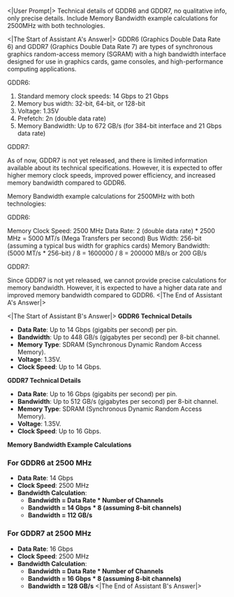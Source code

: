 <|User Prompt|>
Technical details of GDDR6 and GDDR7, no qualitative info, only precise details. Include Memory Bandwidth example calculations for 2500MHz with both technologies.

<|The Start of Assistant A's Answer|>
GDDR6 (Graphics Double Data Rate 6) and GDDR7 (Graphics Double Data Rate 7) are types of synchronous graphics random-access memory (SGRAM) with a high bandwidth interface designed for use in graphics cards, game consoles, and high-performance computing applications.

GDDR6:

1. Standard memory clock speeds: 14 Gbps to 21 Gbps
2. Memory bus width: 32-bit, 64-bit, or 128-bit
3. Voltage: 1.35V
4. Prefetch: 2n (double data rate)
5. Memory Bandwidth: Up to 672 GB/s (for 384-bit interface and 21 Gbps data rate)

GDDR7:

As of now, GDDR7 is not yet released, and there is limited information available about its technical specifications. However, it is expected to offer higher memory clock speeds, improved power efficiency, and increased memory bandwidth compared to GDDR6.

Memory Bandwidth example calculations for 2500MHz with both technologies:

GDDR6:

Memory Clock Speed: 2500 MHz
Data Rate: 2 (double data rate) * 2500 MHz = 5000 MT/s (Mega Transfers per second)
Bus Width: 256-bit (assuming a typical bus width for graphics cards)
Memory Bandwidth: (5000 MT/s * 256-bit) / 8 = 1600000 / 8 = 200000 MB/s or 200 GB/s

GDDR7:

Since GDDR7 is not yet released, we cannot provide precise calculations for memory bandwidth. However, it is expected to have a higher data rate and improved memory bandwidth compared to GDDR6.
<|The End of Assistant A's Answer|>

<|The Start of Assistant B's Answer|>
**GDDR6 Technical Details**

- **Data Rate**: Up to 14 Gbps (gigabits per second) per pin.
- **Bandwidth**: Up to 448 GB/s (gigabytes per second) per 8-bit channel.
- **Memory Type**: SDRAM (Synchronous Dynamic Random Access Memory).
- **Voltage**: 1.35V.
- **Clock Speed**: Up to 14 Gbps.

**GDDR7 Technical Details**

- **Data Rate**: Up to 16 Gbps (gigabits per second) per pin.
- **Bandwidth**: Up to 512 GB/s (gigabytes per second) per 8-bit channel.
- **Memory Type**: SDRAM (Synchronous Dynamic Random Access Memory).
- **Voltage**: 1.35V.
- **Clock Speed**: Up to 16 Gbps.

**Memory Bandwidth Example Calculations**

### For GDDR6 at 2500 MHz

- **Data Rate**: 14 Gbps
- **Clock Speed**: 2500 MHz
- **Bandwidth Calculation**:
  - **Bandwidth = Data Rate \* Number of Channels**
  - **Bandwidth = 14 Gbps \* 8 (assuming 8-bit channels)**
  - **Bandwidth = 112 GB/s**

### For GDDR7 at 2500 MHz

- **Data Rate**: 16 Gbps
- **Clock Speed**: 2500 MHz
- **Bandwidth Calculation**:
  - **Bandwidth = Data Rate \* Number of Channels**
  - **Bandwidth = 16 Gbps \* 8 (assuming 8-bit channels)**
  - **Bandwidth = 128 GB/s**
<|The End of Assistant B's Answer|>